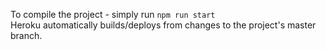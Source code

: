 To compile the project - simply run `npm run start`</br>
Heroku automatically builds/deploys from changes to the project's master branch.
